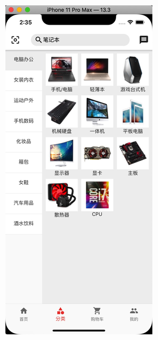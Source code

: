 


![image](https://github.com/changping0823/JdFlutterDemo/blob/master/ScreenImages/WechatIMG447.jpeg)

